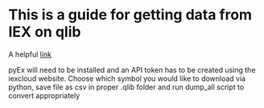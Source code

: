 # This is a guide for getting data from IEX on qlib


A helpful [link](https://iexcloud.io/blog/how-to-get-market-data-in-python)


pyEx will need to be installed and an API token has to be created using the iexcloud website. 
Choose which symbol you would like to download via python, save file as csv in proper .qlib folder and run dump_all script to convert appropriately 
